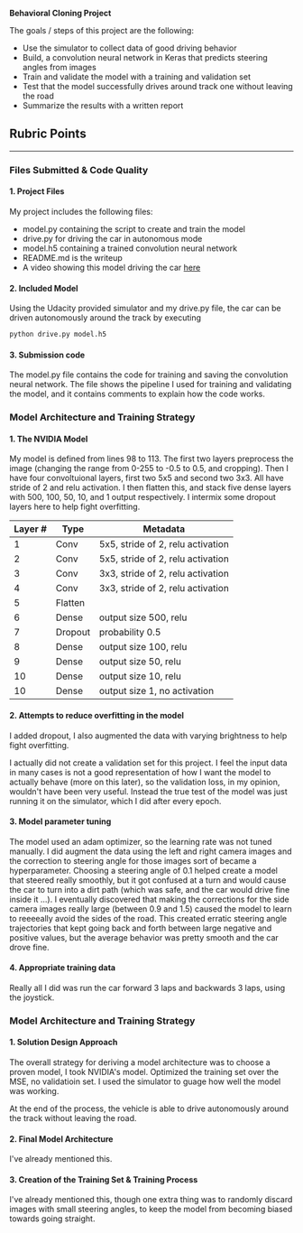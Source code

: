 **Behavioral Cloning Project**

The goals / steps of this project are the following:
* Use the simulator to collect data of good driving behavior
* Build, a convolution neural network in Keras that predicts steering angles from images
* Train and validate the model with a training and validation set
* Test that the model successfully drives around track one without leaving the road
* Summarize the results with a written report

## Rubric Points

---
### Files Submitted & Code Quality

#### 1. Project Files
My project includes the following files:
* model.py containing the script to create and train the model
* drive.py for driving the car in autonomous mode
* model.h5 containing a trained convolution neural network 
* README.md is the writeup
* A video showing this model driving the car [here](https://www.youtube.com/watch?v=bFz6EO0N1R0&feature=youtu.be)

#### 2. Included Model
Using the Udacity provided simulator and my drive.py file, the car can be driven autonomously around the track by executing 
```sh
python drive.py model.h5
```

#### 3. Submission code

The model.py file contains the code for training and saving the convolution neural network. The file shows the pipeline I used for training and validating the model, and it contains comments to explain how the code works.

### Model Architecture and Training Strategy

#### 1. The NVIDIA Model

My model is defined from lines 98 to 113. The first two layers preprocess the image (changing the range from 0-255 to -0.5 to 0.5, and cropping). Then I have four convoltuional layers, first two 5x5 and second two 3x3. All have stride of 2 and relu activation. I then flatten this, and stack five dense layers with 500, 100, 50, 10, and 1 output respectively. I intermix some dropout layers here to help fight overfitting.

| Layer # | Type | Metadata                          |
|---------|------|-----------------------------------|
| 1       | Conv | 5x5, stride of 2, relu activation |
| 2       | Conv | 5x5, stride of 2, relu activation |
| 3       | Conv | 3x3, stride of 2, relu activation |
| 4       | Conv | 3x3, stride of 2, relu activation |
| 5       | Flatten | |
| 6       | Dense | output size 500, relu |
| 7       | Dropout | probability 0.5 |
| 8       | Dense | output size 100, relu |
| 9       | Dense | output size 50, relu |
| 10      | Dense | output size 10, relu |
| 10      | Dense | output size 1, no activation|


#### 2. Attempts to reduce overfitting in the model

I added dropout, I also augmented the data with varying brightness to help fight overfitting.

I actually did not create a validation set for this project. I feel the input data in many cases is not a good representation of how I want the model to actually behave (more on this later), so the validation loss, in my opinion, wouldn't have been very useful. Instead the true test of the model was just running it on the simulator, which I did after every epoch.

#### 3. Model parameter tuning

The model used an adam optimizer, so the learning rate was not tuned manually. I did augment the data using the left and right camera images and the correction to steering angle for those images sort of became a hyperparameter. Choosing a steering angle of 0.1 helped create a model that steered really smoothly, but it got confused at a turn and would cause the car to turn into a dirt path (which was safe, and the car would drive fine inside it ...). I eventually discovered that making the corrections for the side camera images really large (between 0.9 and 1.5) caused the model to learn to reeeeally avoid the sides of the road. This created erratic steering angle trajectories that kept going back and forth between large negative and positive values, but the average behavior was pretty smooth and the car drove fine.

#### 4. Appropriate training data

Really all I did was run the car forward 3 laps and backwards 3 laps, using the joystick. 

### Model Architecture and Training Strategy

#### 1. Solution Design Approach

The overall strategy for deriving a model architecture was to choose a proven model, I took NVIDIA's model. Optimized the training set over the MSE, no validatioin set. I used the simulator to guage how well the model was working.

At the end of the process, the vehicle is able to drive autonomously around the track without leaving the road.

#### 2. Final Model Architecture

I've already mentioned this.

#### 3. Creation of the Training Set & Training Process

I've already mentioned this, though one extra thing was to randomly discard images with small steering angles, to keep the model from becoming biased towards going straight.

